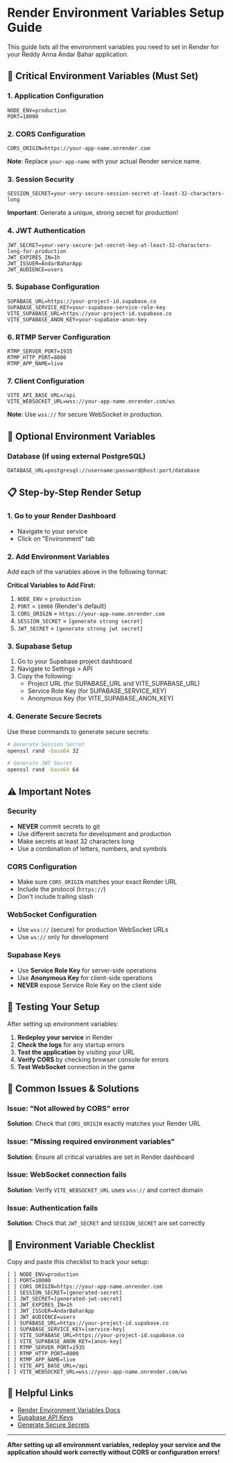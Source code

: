 # Render Environment Variables Setup Guide

This guide lists all the environment variables you need to set in Render for your Reddy Anna Andar Bahar application.

## 🚀 Critical Environment Variables (Must Set)

### 1. Application Configuration
```
NODE_ENV=production
PORT=10000
```

### 2. CORS Configuration
```
CORS_ORIGIN=https://your-app-name.onrender.com
```
**Note**: Replace `your-app-name` with your actual Render service name.

### 3. Session Security
```
SESSION_SECRET=your-very-secure-session-secret-at-least-32-characters-long
```
**Important**: Generate a unique, strong secret for production!

### 4. JWT Authentication
```
JWT_SECRET=your-very-secure-jwt-secret-key-at-least-32-characters-long-for-production
JWT_EXPIRES_IN=1h
JWT_ISSUER=AndarBaharApp
JWT_AUDIENCE=users
```

### 5. Supabase Configuration
```
SUPABASE_URL=https://your-project-id.supabase.co
SUPABASE_SERVICE_KEY=your-supabase-service-role-key
VITE_SUPABASE_URL=https://your-project-id.supabase.co
VITE_SUPABASE_ANON_KEY=your-supabase-anon-key
```

### 6. RTMP Server Configuration
```
RTMP_SERVER_PORT=1935
RTMP_HTTP_PORT=8000
RTMP_APP_NAME=live
```

### 7. Client Configuration
```
VITE_API_BASE_URL=/api
VITE_WEBSOCKET_URL=wss://your-app-name.onrender.com/ws
```
**Note**: Use `wss://` for secure WebSocket in production.

## 🔧 Optional Environment Variables

### Database (if using external PostgreSQL)
```
DATABASE_URL=postgresql://username:password@host:port/database
```

## 📋 Step-by-Step Render Setup

### 1. Go to your Render Dashboard
- Navigate to your service
- Click on "Environment" tab

### 2. Add Environment Variables
Add each of the variables above in the following format:

**Critical Variables to Add First:**
1. `NODE_ENV` = `production`
2. `PORT` = `10000` (Render's default)
3. `CORS_ORIGIN` = `https://your-app-name.onrender.com`
4. `SESSION_SECRET` = `[generate strong secret]`
5. `JWT_SECRET` = `[generate strong jwt secret]`

### 3. Supabase Setup
1. Go to your Supabase project dashboard
2. Navigate to Settings > API
3. Copy the following:
   - Project URL (for SUPABASE_URL and VITE_SUPABASE_URL)
   - Service Role Key (for SUPABASE_SERVICE_KEY)
   - Anonymous Key (for VITE_SUPABASE_ANON_KEY)

### 4. Generate Secure Secrets
Use these commands to generate secure secrets:

```bash
# Generate Session Secret
openssl rand -base64 32

# Generate JWT Secret
openssl rand -base64 64
```

## ⚠️ Important Notes

### Security
- **NEVER** commit secrets to git
- Use different secrets for development and production
- Make secrets at least 32 characters long
- Use a combination of letters, numbers, and symbols

### CORS Configuration
- Make sure `CORS_ORIGIN` matches your exact Render URL
- Include the protocol (`https://`)
- Don't include trailing slash

### WebSocket Configuration
- Use `wss://` (secure) for production WebSocket URLs
- Use `ws://` only for development

### Supabase Keys
- Use **Service Role Key** for server-side operations
- Use **Anonymous Key** for client-side operations
- **NEVER** expose Service Role Key on the client side

## 🧪 Testing Your Setup

After setting up environment variables:

1. **Redeploy your service** in Render
2. **Check the logs** for any startup errors
3. **Test the application** by visiting your URL
4. **Verify CORS** by checking browser console for errors
5. **Test WebSocket** connection in the game

## 🚨 Common Issues & Solutions

### Issue: "Not allowed by CORS" error
**Solution**: Check that `CORS_ORIGIN` exactly matches your Render URL

### Issue: "Missing required environment variables"
**Solution**: Ensure all critical variables are set in Render dashboard

### Issue: WebSocket connection fails
**Solution**: Verify `VITE_WEBSOCKET_URL` uses `wss://` and correct domain

### Issue: Authentication fails
**Solution**: Check that `JWT_SECRET` and `SESSION_SECRET` are set correctly

## 📝 Environment Variable Checklist

Copy and paste this checklist to track your setup:

```
[ ] NODE_ENV=production
[ ] PORT=10000
[ ] CORS_ORIGIN=https://your-app-name.onrender.com
[ ] SESSION_SECRET=[generated-secret]
[ ] JWT_SECRET=[generated-jwt-secret]
[ ] JWT_EXPIRES_IN=1h
[ ] JWT_ISSUER=AndarBaharApp
[ ] JWT_AUDIENCE=users
[ ] SUPABASE_URL=https://your-project-id.supabase.co
[ ] SUPABASE_SERVICE_KEY=[service-key]
[ ] VITE_SUPABASE_URL=https://your-project-id.supabase.co
[ ] VITE_SUPABASE_ANON_KEY=[anon-key]
[ ] RTMP_SERVER_PORT=1935
[ ] RTMP_HTTP_PORT=8000
[ ] RTMP_APP_NAME=live
[ ] VITE_API_BASE_URL=/api
[ ] VITE_WEBSOCKET_URL=wss://your-app-name.onrender.com/ws
```

## 🔗 Helpful Links

- [Render Environment Variables Docs](https://render.com/docs/environment-variables)
- [Supabase API Keys](https://supabase.com/docs/guides/api/api-keys)
- [Generate Secure Secrets](https://www.random.org/strings/)

---

**After setting up all environment variables, redeploy your service and the application should work correctly without CORS or configuration errors!**
